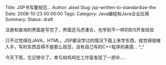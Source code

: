 Title: JSP书写要规范...
Author: alswl
Slug: jsp-written-to-standardize-the
Date: 2008-10-23 00:00:00
Tags: 
Category: Java编程和Java企业应用
Summary: 
Status: draft

注册和查询的界面是写完了，界面还马虎凑合，也学到不一样的B/S开发经验

只不过觉得在JAVA，HTML，JSP都没学过的情况下面上来学东西，就觉得很难入手，写的东西显得不是那么规范，没有自己写的C++程序的美感... ^_^

今天下雨，忘记带伞了，幸亏和鸡鸡在工作室发现了一把伞....

